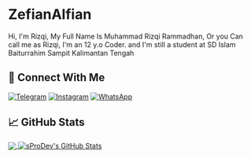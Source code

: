 # ZefianAlfian
Hi, I'm Rizqi, My Full Name Is Muhammad Rizqi Rammadhan, Or you Can call me as Rizqi, I'm an 12 y.o Coder. and I'm still a student at SD Islam Baiturrahim Sampit Kalimantan Tengah
<br>
## &#x1F919; Connect With Me
[![Telegram](https://img.shields.io/badge/Telegram-%230088cc.svg?&style=for-the-badge&logo=telegram&logoColor=white)](https://t.me/itsnothingnow)
[![Instagram](https://img.shields.io/badge/Instagram-E4405F?style=for-the-badge&logo=instagram&logoColor=white)](https://instagram.com/juwendy_s)
[![WhatsApp](https://img.shields.io/badge/WhatsApp-25D366?style=for-the-badge&logo=whatsapp&logoColor=white)](https://wa.me/6289635687240)
## &#x1f4c8; GitHub Stats
<a href="https://github.com/juwenaja">
  <img align="center" src="https://github-readme-stats.vercel.app/api/top-langs/?username=ZefianAlfian&layout=compact&hide_border=true" />
</a>
<a href="https://github.com/juwenaja">
  <img align="center" src="https://github-readme-stats.vercel.app/api?username=ZefianAlfian&count_private=true&show_icons=true&hide_border=true&custom_title=My%20Github%20Stats&include_all_commits=true&hide=issues" alt="sProDev's GitHub Stats" />
</a>
